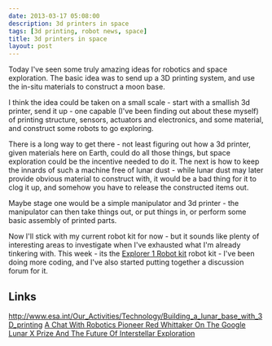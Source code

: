 ```yaml
---
date: 2013-03-17 05:08:00
description: 3d printers in space
tags: [3d printing, robot news, space]
title: 3d printers in space
layout: post
---
```

Today I've seen some truly amazing ideas for robotics and space exploration. The basic idea was to send up a 3D printing system, and use the in-situ materials to construct a moon base.

I think the idea could be taken on a small scale - start with a smallish 3d printer, send it up - one capable (I've been finding out about these myself) of printing structure, sensors, actuators and electronics, and some material, and construct some robots to go exploring.

There is a long way to get there - not least figuring out how a 3d printer, given materials here on Earth, could do all those things, but space exploration could be the incentive needed to do it. The next is how to keep the innards of such a machine free of lunar dust - while lunar dust may later provide obvious material to construct with, it would be a bad thing for it to clog it up, and somehow you have to release the constructed items out.

Maybe stage one would be a simple manipulator and 3d printer - the manipulator can then take things out, or put things in, or perform some basic assembly of printed parts.

Now I'll stick with my current robot kit for now - but it sounds like plenty of interesting areas to investigate when I've exhausted what I'm already tinkering with. This week - its the
[Explorer 1 Robot kit](/products/orion-explorer-1-robot-kit.html) robot kit - I've been doing more coding, and I've also started putting together a discussion forum for it.

## Links

<http://www.esa.int/Our_Activities/Technology/Building_a_lunar_base_with_3D_printing>
[A Chat With Robotics Pioneer Red Whittaker On The Google Lunar X Prize And The Future Of Interstellar Exploration](http://techcrunch.com/2013/03/03/red-whitaker/)
